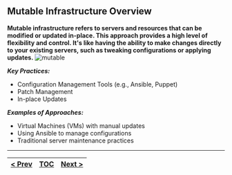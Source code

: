 ## Mutable Infrastructure Overview
**Mutable infrastructure refers to servers and resources that can be modified or updated in-place. This approach provides a high level of flexibility and control. It's like having the ability to make changes directly to your existing servers, such as tweaking configurations or applying updates.**
![mutable](https://tekanaid.com/wp-content/uploads/terraform-vs-ansible-learn-the-differences-mutable-infrastructure.png)

**_Key Practices:_**

* Configuration Management Tools (e.g., Ansible, Puppet)
* Patch Management
* In-place Updates

**_Examples of Approaches:_**

* Virtual Machines (VMs) with manual updates
* Using Ansible to manage configurations
* Traditional server maintenance practices

---
|[< Prev](s0.md) | [TOC](toc.md) | [Next >](s2.md)|
|----------------|---------------|---------------|
<!-- pagebreak -->
